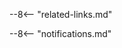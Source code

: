 <!-- 
======= Related Links Section =======
- This is the related links section at the bottom of each page.
- It lists the links in the relatedLinks array variable below.
	Example: relatedLinks = [{"name":"Scalaris Website","link":"https://scalaris.info"},{"name":"API Docs","link":"https://api.scalaris.info"}];
- If the array is empty, ie. relatedLinks = [], then the related links section will not be displayed.
related-links.html
- The template and logic for the related links section can be found in docs/snippets/related-links.html
- The base path is defaulted to docs/snippets/, which can be edited in the mkdocs.yml file
- The template and logic is linked with markdown_extensions: pymdownx.snippets
-->

--8<-- "related-links.md"

--8<-- "notifications.md"


